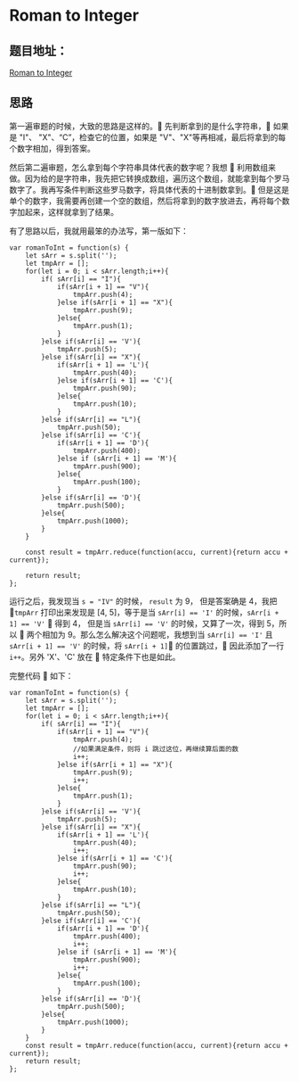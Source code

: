 # Roman to Integer

## 题目地址：

[Roman to Integer](https://leetcode.com/problems/roman-to-integer/description/)

## 思路

第一遍审题的时候，大致的思路是这样的。 先判断拿到的是什么字符串， 如果是 "I"、 "X"、“C”，检查它的位置，如果是 "V"、"X"等再相减，最后将拿到的每个数字相加，得到答案。

然后第二遍审题，怎么拿到每个字符串具体代表的数字呢？我想  利用数组来做。因为给的是字符串，我先把它转换成数组，遍历这个数组，就能拿到每个罗马数字了。我再写条件判断这些罗马数字，将具体代表的十进制数拿到。 但是这是单个的数字，我需要再创建一个空的数组，然后将拿到的数字放进去，再将每个数字加起来，这样就拿到了结果。

有了思路以后，我就用最笨的办法写，第一版如下：

```
var romanToInt = function(s) {
    let sArr = s.split('');
    let tmpArr = [];
    for(let i = 0; i < sArr.length;i++){
        if( sArr[i] == "I"){
            if(sArr[i + 1] == "V"){
                tmpArr.push(4);
            }else if(sArr[i + 1] == "X"){
                tmpArr.push(9);
            }else{
                tmpArr.push(1);
            }
        }else if(sArr[i] == 'V'){
            tmpArr.push(5);
        }else if(sArr[i] == "X"){
            if(sArr[i + 1] == 'L'){
                tmpArr.push(40);
            }else if(sArr[i + 1] == 'C'){
                tmpArr.push(90);
            }else{
                tmpArr.push(10);
            }
        }else if(sArr[i] == "L"){
            tmpArr.push(50);
        }else if(sArr[i] == 'C'){
            if(sArr[i + 1] == 'D'){
                tmpArr.push(400);
            }else if (sArr[i + 1] == 'M'){
                tmpArr.push(900);
            }else{
                tmpArr.push(100);
            }
        }else if(sArr[i] == 'D'){
            tmpArr.push(500);
        }else{
            tmpArr.push(1000);
        }
    }

    const result = tmpArr.reduce(function(accu, current){return accu + current});

    return result;
};
```

运行之后，我发现当 `s = "IV"` 的时候， `result` 为 9， 但是答案确是 4，我把 `tmpArr` 打印出来发现是 [4, 5]，等于是当 `sArr[i] == 'I'` 的时候，`sArr[i + 1] == 'V'`  得到 4， 但是当 `sArr[i] == 'V'` 的时候，又算了一次，得到 5，所以  两个相加为 9。那么怎么解决这个问题呢，我想到当 `sArr[i] == 'I'` 且 `sArr[i + 1] == 'V'` 的时候，将 `sArr[i + 1]` 的位置跳过， 因此添加了一行 `i++`。另外 'X'、'C' 放在  特定条件下也是如此。

完整代码  如下：

```
var romanToInt = function(s) {
    let sArr = s.split('');
    let tmpArr = [];
    for(let i = 0; i < sArr.length;i++){
        if( sArr[i] == "I"){
            if(sArr[i + 1] == "V"){
                tmpArr.push(4);
                //如果满足条件，则将 i 跳过这位，再继续算后面的数
                i++;
            }else if(sArr[i + 1] == "X"){
                tmpArr.push(9);
                i++;
            }else{
                tmpArr.push(1);
            }
        }else if(sArr[i] == 'V'){
            tmpArr.push(5);
        }else if(sArr[i] == "X"){
            if(sArr[i + 1] == 'L'){
                tmpArr.push(40);
                i++;
            }else if(sArr[i + 1] == 'C'){
                tmpArr.push(90);
                i++;
            }else{
                tmpArr.push(10);
            }
        }else if(sArr[i] == "L"){
            tmpArr.push(50);
        }else if(sArr[i] == 'C'){
            if(sArr[i + 1] == 'D'){
                tmpArr.push(400);
                i++;
            }else if (sArr[i + 1] == 'M'){
                tmpArr.push(900);
                i++;
            }else{
                tmpArr.push(100);
            }
        }else if(sArr[i] == 'D'){
            tmpArr.push(500);
        }else{
            tmpArr.push(1000);
        }
    }
    const result = tmpArr.reduce(function(accu, current){return accu + current});
    return result;
};
```
